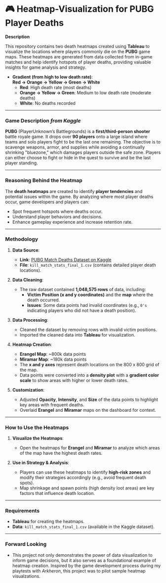 # 🎮 **Heatmap-Visualization for PUBG Player Deaths**

**Description**

This repository contains two death heatmaps created using **Tableau** to visualize the locations where players commonly die on the **PUBG** game maps. These heatmaps are generated from data collected from in-game matches and help identify hotspots of player deaths, providing valuable insights for game analysis and strategy.

- **Gradient (from high to low death rate)**:  
  **Red → Orange → Yellow → Green → White**
  - **Red**: High death rate (most deaths)
  - **Orange → Yellow → Green**: Medium to low death rate (moderate deaths)
  - **White**: No deaths recorded

---

### **Game Description** _from Kaggle_

**PUBG** (PlayerUnknown’s Battlegrounds) is a **first/third-person shooter** battle royale game. It drops over **90 players** onto a large island where teams and solo players fight to be the last one remaining. The objective is to scavenge weapons, armor, and supplies while avoiding a continually shrinking "bluezone," which damages players outside the safe zone. Players can either choose to fight or hide in the quest to survive and be the last player standing.

---

### **Reasoning Behind the Heatmap**

The **death heatmaps** are created to identify **player tendencies** and potential issues within the game. By analyzing where most player deaths occur, game developers and players can:

- Spot frequent hotspots where deaths occur.
- Understand player behaviors and decisions.
- Enhance gameplay experience and increase retention rate.

---

### **Methodology**

1. **Data Source**:
   - **Link**: [PUBG Match Deaths Dataset on Kaggle](https://www.kaggle.com/datasets/skihikingkevin/pubg-match-deaths)
   - **File**: `kill_match_stats_final_1.csv` (contains detailed player death locations).
   
2. **Data Cleaning**:
   - The raw dataset contained **1,048,575 rows** of data, including:
     - **Victim Position (x and y coordinates)** and the **map** where the death occurred.
     - **Issues**: Some data points had invalid coordinates (e.g., `0's` indicating players who did not have a death position).

3. **Data Processing**:
   - Cleaned the dataset by removing rows with invalid victim positions.
   - Imported the cleaned data into **Tableau** for visualization.

4. **Heatmap Creation**:
   - **Erangel Map**: ~800k data points
   - **Miramar Map**: ~180k data points
   - The **x and y axes** represent death locations on the 800 x 800 grid of the map.
   - Data points were converted into a **density plot** with a **gradient color scale** to show areas with higher or lower death rates.

5. **Customization**:
   - Adjusted **Opacity**, **Intensity**, and **Size** of the data points to highlight key areas with frequent deaths.
   - Overlaid **Erangel** and **Miramar** maps on the dashboard for context.

---

### **How to Use the Heatmaps**

1. **Visualize the Heatmaps**:
   - Open the heatmaps for **Erangel** and **Miramar** to analyze which areas of the map have the highest death rates.
   
2. **Use in Strategy & Analysis**:
   - Players can use these heatmaps to identify **high-risk zones** and modify their strategies accordingly (e.g., avoid frequent death spots).
   - Map shrinkage and spawn points (high density loot areas) are key factors that influence death location. 

---

### **Requirements**

- **Tableau** for creating the heatmaps.
- **Data**: `kill_match_stats_final_1.csv` (available in the Kaggle dataset).

---

### **Forward Looking**

- This project not only demonstrates the power of data visualization to inform game decisions, but it also serves as a foundational example of heatmap creation. Inspired by the game development process during my playtests with _Arkheron_, this project was to pilot sample heatmap visualzations. 

